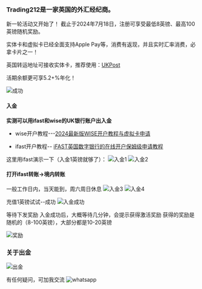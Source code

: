  

### Trading212是一家英国的外汇经纪商。
 
新一轮活动又开始了！
截止于2024年7月18日，注册可享受最低8英镑、最高100英镑随机奖励。

实体卡和虚拟卡已经全面支持Apple Pay等，消费有返现，并且实时汇率消费，必拿卡片之一！

英国转运地址可接收实体卡，推荐使用：[UKPost](https://client.ipostalmail.net/Signup?Referrer=REF118018)

活期余额更可享5.2+%年化！

![成功](https://github.com/user-attachments/assets/dd9767d3-e14c-4a86-a103-8925ab63143a)

#### 入金
**实测可以用ifast和wise的UK银行账户出入金**

- wise开户教程---[2024最新版WISE开户教程与虚拟卡申请](https://nb.asy.cc/post/2024-zui-xin-ban-WISE-kai-hu-jiao-cheng-yu-xu-ni-qia-shen-qing.html)

-  ifast开户教程-- [iFAST英国数字银行的在线开户保姆级申请教程](https://nb.asy.cc/post/iFAST-ying-guo-shu-zi-yin-xing-de-zai-xian-kai-hu-bao-mu-ji-shen-qing-jiao-cheng---xin.html)

这里用ifast演示一下（入金1英镑就够了）：
![入金1](https://github.com/user-attachments/assets/8752af24-3918-4750-b206-491bf9278ba8)
![入金2](https://github.com/user-attachments/assets/9bd5e2dc-25ed-4161-9d8b-531b85ed8fbb)

#### 打开ifast转账→境内转账
一般工作日内，当天能到，周六周日休息
![入金3](https://github.com/user-attachments/assets/2f536f47-d64d-4d91-8319-3b36c7e94616)
![入金4](https://github.com/user-attachments/assets/88945fd0-74d6-4119-8e30-659e04e51f5b)

充值1英镑试试--成功
![入金成功](https://github.com/user-attachments/assets/bcadada4-8f0b-45bc-9a55-d970ba8e156e)

等待下发奖励
入金成功后，大概等待几分钟，会提示获得激活奖励
获得的奖励是随机的（8-100英镑），大部分都是10-20英镑

 
![奖励](https://github.com/user-attachments/assets/a492f859-5d23-4f0b-a8b8-a07a799a8c61)


### 关于出金

![出金](https://github.com/user-attachments/assets/c4a130fd-79a7-4a9b-96e0-abce78daf44a)


有任何疑问，可加我交流
![whatsapp](https://github.com/user-attachments/assets/dc5c7a78-b4dc-4fda-805a-796418a7090f)
